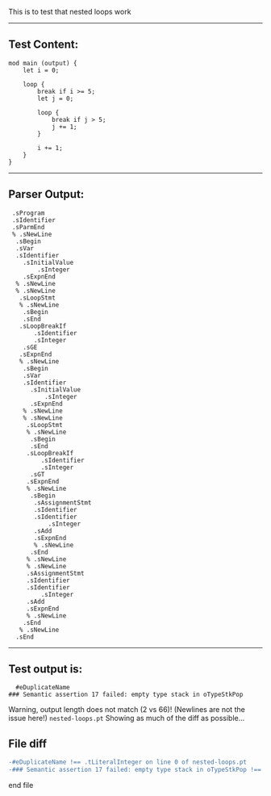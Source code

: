 This is to test that nested loops work

-------------------------


Test Content: 
-------------------------
```
mod main (output) { 
    let i = 0;

    loop {
        break if i >= 5;
        let j = 0;

        loop {
            break if j > 5;
            j += 1;
        }
        
        i += 1;
    }
}
```
------------------------


Parser Output: 
-------------------------
```
 .sProgram
 .sIdentifier
 .sParmEnd
 % .sNewLine
  .sBegin
  .sVar
  .sIdentifier
    .sInitialValue
        .sInteger
    .sExpnEnd
  % .sNewLine
  % .sNewLine
   .sLoopStmt
   % .sNewLine
    .sBegin
    .sEnd
   .sLoopBreakIf
       .sIdentifier
       .sInteger
    .sGE
   .sExpnEnd
   % .sNewLine
    .sBegin
    .sVar
    .sIdentifier
      .sInitialValue
          .sInteger
      .sExpnEnd
    % .sNewLine
    % .sNewLine
     .sLoopStmt
     % .sNewLine
      .sBegin
      .sEnd
     .sLoopBreakIf
         .sIdentifier
         .sInteger
      .sGT
     .sExpnEnd
     % .sNewLine
      .sBegin
       .sAssignmentStmt
       .sIdentifier
       .sIdentifier
           .sInteger
       .sAdd
       .sExpnEnd
       % .sNewLine
      .sEnd
     % .sNewLine
     % .sNewLine
     .sAssignmentStmt
     .sIdentifier
     .sIdentifier
         .sInteger
     .sAdd
     .sExpnEnd
     % .sNewLine
    .sEnd
   % .sNewLine
  .sEnd

```
------------------------

Test output is: 
-------------------------
```
  #eDuplicateName
### Semantic assertion 17 failed: empty type stack in oTypeStkPop

```


Warning, output length does not match (2 vs 66)!  (Newlines are not the issue here!) `nested-loops.pt`
Showing as much of the diff as possible...

File diff
-------------------------
```diff
-#eDuplicateName !== .tLiteralInteger on line 0 of nested-loops.pt
-### Semantic assertion 17 failed: empty type stack in oTypeStkPop !== oEmitValue on line 1 of nested-loops.pt

```
end file
